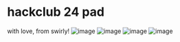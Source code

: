 # hackclub 24 pad
with love, from swirly!
![image](https://github.com/user-attachments/assets/6f83f020-a5ce-4086-ad1a-7a605ca76dfe)
![image](https://github.com/user-attachments/assets/7f277403-bbd4-4984-9d08-49a98737e0b2)
![image](https://github.com/user-attachments/assets/83e3af63-4460-4a28-963a-8e065bafd167)
![image](https://github.com/user-attachments/assets/dc6474c2-dd23-49e7-a028-ab8ffbde19d5)
